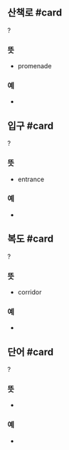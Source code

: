 ## 산책로 #card
?
### 뜻
- promenade
### 예
-
<!--SR:!2024-08-29,17,290-->

## 입구 #card
?
### 뜻
- entrance
### 예
-

## 복도 #card
?
### 뜻
- corridor
### 예
-

## 단어 #card
?
### 뜻
-
### 예
-
